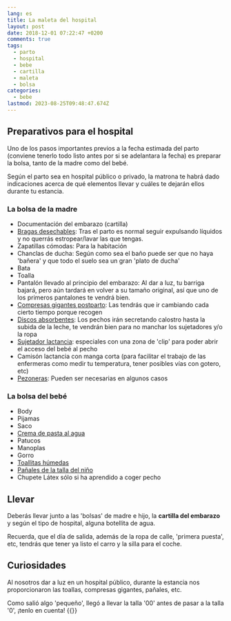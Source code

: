 ```yaml
---
lang: es
title: La maleta del hospital
layout: post
date: 2018-12-01 07:22:47 +0200
comments: true
tags:
  - parto
  - hospital
  - bebe
  - cartilla
  - maleta
  - bolsa
categories:
  - bebe
lastmod: 2023-08-25T09:48:47.674Z
---
```


## Preparativos para el hospital

Uno de los pasos importantes previos a la fecha estimada del parto (conviene tenerlo todo listo antes por si se adelantara la fecha) es preparar la bolsa, tanto de la madre como del bebé.

Según el parto sea en hospital público o privado, la matrona te habrá dado indicaciones acerca de qué elementos llevar y cuáles te dejarán ellos durante tu estancia.

### La bolsa de la madre

- Documentación del embarazo (cartilla)
- [Bragas desechables](https://www.amazon.es/dp/B0971DG6HC?tag=redken-21): Tras el parto es normal seguir expulsando líquidos y no querrás estropear/lavar las que tengas.
- Zapatillas cómodas: Para la habitación
- Chanclas de ducha: Según como sea el baño puede ser que no haya 'bañera' y que todo el suelo sea un gran 'plato de ducha'
- Bata
- Toalla
- Pantalón llevado al principio del embarazo: Al dar a luz, tu barriga bajará, pero aún tardará en volver a su tamaño original, así que uno de los primeros pantalones te vendrá bien.
- [Compresas gigantes postparto](https://www.amazon.es/dp/B06W56C333?tag=redken-21): Las tendrás que ir cambiando cada cierto tiempo porque recogen
- [Discos absorbentes](https://www.amazon.es/dp/B07Q7557DY?tag=redken-21): Los pechos irán secretando calostro hasta la subida de la leche, te vendrán bien para no manchar los sujetadores y/o la ropa
- [Sujetador lactancia](https://www.amazon.es/dp/B08JYP5TCH?tag=redken-21): especiales con una zona de 'clip' para poder abrir el acceso del bebé al pecho
- Camisón lactancia con manga corta (para facilitar el trabajo de las enfermeras como medir tu temperatura, tener posibles vías con gotero, etc)
- [Pezoneras](https://www.amazon.es/dp/B001A57OQM?tag=redken-21): Pueden ser necesarias en algunos casos

### La bolsa del bebé

- Body
- Pijamas
- Saco
- [Crema de pasta al agua](https://www.amazon.es/dp/B00GY259E0?tag=redken-21)
- Patucos
- Manoplas
- Gorro
- [Toallitas húmedas](https://www.amazon.es/dp/B00AA8T0LC?tag=redken-21)
- [Pañales de la talla del niño](https://www.amazon.es/dp/B01M0FSICR?tag=redken-21)
- Chupete Látex sólo si ha aprendido a coger pecho

## Llevar

Deberás llevar junto a las 'bolsas' de madre e hijo, la **cartilla del embarazo** y según el tipo de hospital, alguna botellita de agua.

Recuerda, que el día de salida, además de la ropa de calle, 'primera puesta', etc, tendrás que tener ya listo el carro y la silla para el coche.

## Curiosidades

Al nosotros dar a luz en un hospital público, durante la estancia nos proporcionaron las toallas, compresas gigantes, pañales, etc.

Como salió algo 'pequeño', llegó a llevar la talla '00' antes de pasar a la talla '0', ¡tenlo en cuenta!
{{<disfruta>}}

